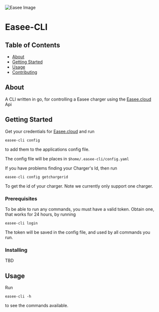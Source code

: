 ![Easee Image](https://d2csxpduxe849s.cloudfront.net/media/A2D1552F-F177-4B01-9E863028C1D46C3F/71D770BF-9E4D-4579-8C70BD1E4DDEC6DC/webimage-577038BF-2EB9-43FA-B2921FF789B05FAA.png)

# Easee-CLI

## Table of Contents

- [About](#about)
- [Getting Started](#getting_started)
- [Usage](#usage)
- [Contributing](../CONTRIBUTING.md)

## About <a name = "about"></a>

A CLI written in go, for controlling a Easee charger using the [Easee.cloud](https://easee.cloud) Api

## Getting Started <a name = "getting_started"></a>

Get your credentials for [Easee.cloud](https://easee.cloud)
and run

```
easee-cli config
```

to add them to the applications config file.

The config file will be places in `$home/.easee-cli/config.yaml`

If you have problems finding your Charger's Id, then run

```
easee-cli config getchargerid
```

To get the id of your charger.
Note we currently only support one charger.

### Prerequisites

To be able to run any commands, you must have a valid token.
Obtain one, that works for 24 hours, by running

```
easee-cli login
```

The token will be saved in the config file, and used by all commands you run.

### Installing

TBD

## Usage <a name = "usage"></a>

Run

```
easee-cli -h 
```

to see the commands available.
